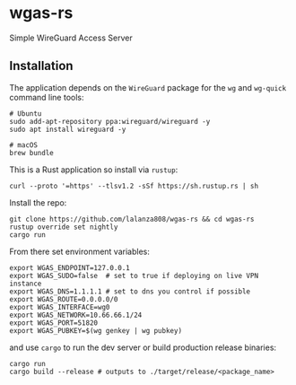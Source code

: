 # wgas-rs

Simple WireGuard Access Server


## Installation

The application depends on the `WireGuard` package for the `wg` and `wg-quick` command line tools:

```
# Ubuntu
sudo add-apt-repository ppa:wireguard/wireguard -y
sudo apt install wireguard -y

# macOS
brew bundle
```

This is a Rust application so install via `rustup`:

```
curl --proto '=https' --tlsv1.2 -sSf https://sh.rustup.rs | sh
```


Install the repo:

```
git clone https://github.com/lalanza808/wgas-rs && cd wgas-rs
rustup override set nightly
cargo run
```


From there set environment variables:

```
export WGAS_ENDPOINT=127.0.0.1
export WGAS_SUDO=false  # set to true if deploying on live VPN instance
export WGAS_DNS=1.1.1.1 # set to dns you control if possible
export WGAS_ROUTE=0.0.0.0/0
export WGAS_INTERFACE=wg0
export WGAS_NETWORK=10.66.66.1/24
export WGAS_PORT=51820
export WGAS_PUBKEY=$(wg genkey | wg pubkey)
```

and use `cargo` to run the dev server or build production release binaries:

```
cargo run
cargo build --release # outputs to ./target/release/<package_name>
```
